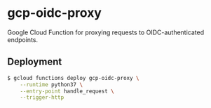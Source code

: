 # gcp-oidc-proxy

Google Cloud Function for proxying requests to OIDC-authenticated endpoints.

## Deployment

```sh
$ gcloud functions deploy gcp-oidc-proxy \
    --runtime python37 \
    --entry-point handle_request \
    --trigger-http
```
